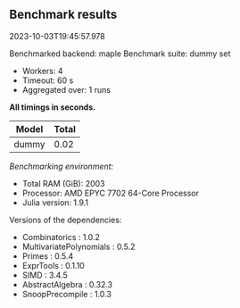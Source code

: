 ## Benchmark results

2023-10-03T19:45:57.978

Benchmarked backend: maple
Benchmark suite: dummy set

- Workers: 4
- Timeout: 60 s
- Aggregated over: 1 runs

**All timings in seconds.**

|Model|Total|
|-----|---|
|dummy|0.02|

*Benchmarking environment:*

* Total RAM (GiB): 2003
* Processor: AMD EPYC 7702 64-Core Processor                
* Julia version: 1.9.1

Versions of the dependencies:

* Combinatorics : 1.0.2
* MultivariatePolynomials : 0.5.2
* Primes : 0.5.4
* ExprTools : 0.1.10
* SIMD : 3.4.5
* AbstractAlgebra : 0.32.3
* SnoopPrecompile : 1.0.3
